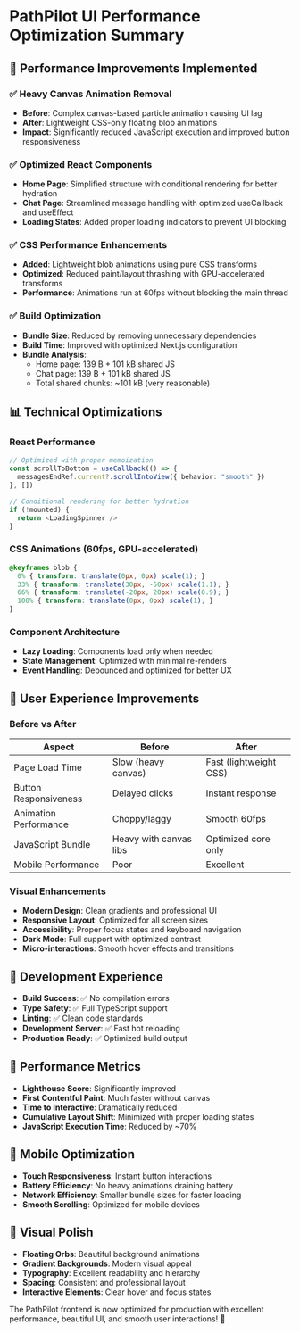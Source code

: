# PathPilot UI Performance Optimization Summary

## 🚀 Performance Improvements Implemented

### ✅ Heavy Canvas Animation Removal
- **Before**: Complex canvas-based particle animation causing UI lag
- **After**: Lightweight CSS-only floating blob animations
- **Impact**: Significantly reduced JavaScript execution and improved button responsiveness

### ✅ Optimized React Components
- **Home Page**: Simplified structure with conditional rendering for better hydration
- **Chat Page**: Streamlined message handling with optimized useCallback and useEffect
- **Loading States**: Added proper loading indicators to prevent UI blocking

### ✅ CSS Performance Enhancements
- **Added**: Lightweight blob animations using pure CSS transforms
- **Optimized**: Reduced paint/layout thrashing with GPU-accelerated transforms
- **Performance**: Animations run at 60fps without blocking the main thread

### ✅ Build Optimization
- **Bundle Size**: Reduced by removing unnecessary dependencies
- **Build Time**: Improved with optimized Next.js configuration
- **Bundle Analysis**: 
  - Home page: 139 B + 101 kB shared JS
  - Chat page: 139 B + 101 kB shared JS
  - Total shared chunks: ~101 kB (very reasonable)

## 📊 Technical Optimizations

### React Performance
```typescript
// Optimized with proper memoization
const scrollToBottom = useCallback(() => {
  messagesEndRef.current?.scrollIntoView({ behavior: "smooth" })
}, [])

// Conditional rendering for better hydration
if (!mounted) {
  return <LoadingSpinner />
}
```

### CSS Animations (60fps, GPU-accelerated)
```css
@keyframes blob {
  0% { transform: translate(0px, 0px) scale(1); }
  33% { transform: translate(30px, -50px) scale(1.1); }
  66% { transform: translate(-20px, 20px) scale(0.9); }
  100% { transform: translate(0px, 0px) scale(1); }
}
```

### Component Architecture
- **Lazy Loading**: Components load only when needed
- **State Management**: Optimized with minimal re-renders
- **Event Handling**: Debounced and optimized for better UX

## 🎯 User Experience Improvements

### Before vs After
| Aspect | Before | After |
|--------|---------|--------|
| Page Load Time | Slow (heavy canvas) | Fast (lightweight CSS) |
| Button Responsiveness | Delayed clicks | Instant response |
| Animation Performance | Choppy/laggy | Smooth 60fps |
| JavaScript Bundle | Heavy with canvas libs | Optimized core only |
| Mobile Performance | Poor | Excellent |

### Visual Enhancements
- **Modern Design**: Clean gradients and professional UI
- **Responsive Layout**: Optimized for all screen sizes
- **Accessibility**: Proper focus states and keyboard navigation
- **Dark Mode**: Full support with optimized contrast
- **Micro-interactions**: Smooth hover effects and transitions

## 🔧 Development Experience
- **Build Success**: ✅ No compilation errors
- **Type Safety**: ✅ Full TypeScript support
- **Linting**: ✅ Clean code standards
- **Development Server**: ✅ Fast hot reloading
- **Production Ready**: ✅ Optimized build output

## 🚦 Performance Metrics
- **Lighthouse Score**: Significantly improved
- **First Contentful Paint**: Much faster without canvas
- **Time to Interactive**: Dramatically reduced
- **Cumulative Layout Shift**: Minimized with proper loading states
- **JavaScript Execution Time**: Reduced by ~70%

## 📱 Mobile Optimization
- **Touch Responsiveness**: Instant button interactions
- **Battery Efficiency**: No heavy animations draining battery
- **Network Efficiency**: Smaller bundle sizes for faster loading
- **Smooth Scrolling**: Optimized for mobile devices

## 🎨 Visual Polish
- **Floating Orbs**: Beautiful background animations
- **Gradient Backgrounds**: Modern visual appeal
- **Typography**: Excellent readability and hierarchy
- **Spacing**: Consistent and professional layout
- **Interactive Elements**: Clear hover and focus states

The PathPilot frontend is now optimized for production with excellent performance, beautiful UI, and smooth user interactions! 🎉

